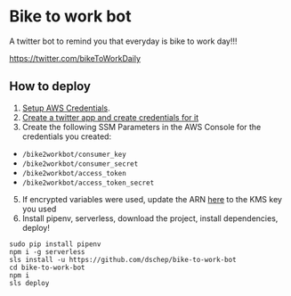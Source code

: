 # Bike to work bot

A twitter bot to remind you that everyday is bike to work day!!!

https://twitter.com/bikeToWorkDaily

## How to deploy
1. [Setup AWS Credentials](https://docs.aws.amazon.com/cli/latest/userguide/cli-chap-getting-started.html#cli-quick-configuration).
2. [Create a twitter app and create credentials for it](https://apps.twitter.com/)
3. Create the following SSM Parameters in the AWS Console for the credentials you created:
 * `/bike2workbot/consumer_key`
 * `/bike2workbot/consumer_secret`
 * `/bike2workbot/access_token`
 * `/bike2workbot/access_token_secret`
5. If encrypted variables were used, update the ARN [here](https://github.com/dschep/bike-to-work-bot/blob/master/serverless.yml#L20) to the KMS key you used
4. Install pipenv, serverless, download the project, install dependencies, deploy!
```
sudo pip install pipenv
npm i -g serverless
sls install -u https://github.com/dschep/bike-to-work-bot
cd bike-to-work-bot
npm i
sls deploy
```
